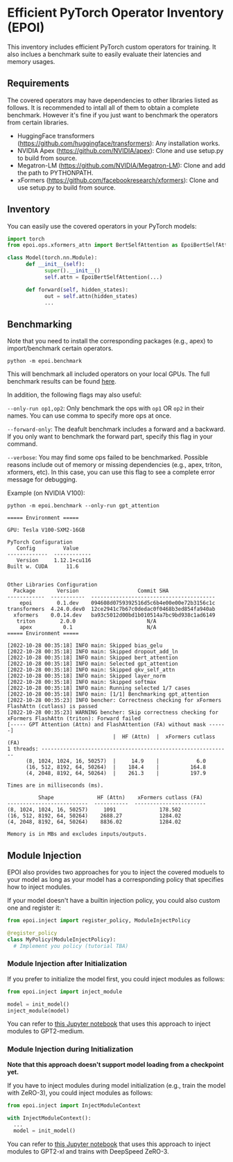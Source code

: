 # Efficient PyTorch Operator Inventory (EPOI)

This inventory includes efficient PyTorch custom operators for training.
It also inclues a benchmark suite to easily evaluate their latencies and memory usages.

## Requirements

The covered operators may have dependencies to other libraries listed as follows.
It is recommended to intall all of them to obtain a complete benchmark. However
it's fine if you just want to benchmark the operators from certain libraries.

- HuggingFace transformers (https://github.com/huggingface/transformers): Any installation works.
- NVIDIA Apex (https://github.com/NVIDIA/apex): Clone and use setup.py to build from source.
- Megatron-LM (https://github.com/NVIDIA/Megatron-LM): Clone and add the path to PYTHONPATH.
- xFormers (https://github.com/facebookresearch/xformers): Clone and use setup.py to build from source.

## Inventory

You can easily use the covered operators in your PyTorch models:

```python
import torch
from epoi.ops.xformers_attn import BertSelfAttention as EpoiBertSelfAttention

class Model(torch.nn.Module):
      def __init__(self):
            super().__init__()
            self.attn = EpoiBertSelfAttention(...)

      def forward(self, hidden_states):
            out = self.attn(hidden_states)
            ...
```

## Benchmarking

Note that you need to install the corresponding packages (e.g., apex)
to import/benchmark certain operators.

```
python -m epoi.benchmark
```

This will benchmark all included operators on your local GPUs. The full benchmark
results can be found [here](notebooks/benchmark-ops.ipynb).


In addition, the following flags may also useful:

`--only-run op1,op2`: Only benchmark the ops with `op1` OR `op2` in their names.
You can use comma to specify more ops at once.

`--forward-only`: The deafult benchmark includes a forward and a backward. If you only want
to benchmark the forward part, specify this flag in your command.

`--verbose`: You may find some ops failed to be benchmarked. Possible reasons include
out of memory or missing dependencies (e.g., apex, triton, xformers, etc).
In this case, you can use this flag to see a complete error message for debugging.

Example (on NVIDIA V100):

```
python -m epoi.benchmark --only-run gpt_attention
```

```
===== Environment =====

GPU: Tesla V100-SXM2-16GB

PyTorch Configuration
   Config         Value
-------------  ------------
   Version     1.12.1+cu116
Built w. CUDA      11.6


Other Libraries Configuration
  Package       Version                   Commit SHA
------------  -----------  ----------------------------------------
    epoi        0.1.dev    094608d0759392516d5c6b4e00e00e72b3156c1c
transformers  4.24.0.dev0  12ce2941c7b67c0dedac0f0468b3ed854fa940ab
  xformers    0.0.14.dev   ba93c5012d00bd1b010514a7bc9bd938c1ad6149
   triton        2.0.0                       N/A
    apex          0.1                        N/A
===== Environment =====

[2022-10-28 00:35:18] INFO main: Skipped bias_gelu
[2022-10-28 00:35:18] INFO main: Skipped dropout_add_ln
[2022-10-28 00:35:18] INFO main: Skipped bert_attention
[2022-10-28 00:35:18] INFO main: Selected gpt_attention
[2022-10-28 00:35:18] INFO main: Skipped qkv_self_attn
[2022-10-28 00:35:18] INFO main: Skipped layer_norm
[2022-10-28 00:35:18] INFO main: Skipped softmax
[2022-10-28 00:35:18] INFO main: Running selected 1/7 cases
[2022-10-28 00:35:18] INFO main: [1/1] Benchmarking gpt_attention
[2022-10-28 00:35:23] INFO bencher: Correctness checking for xFormers FlashAttn (cutlass) is passed
[2022-10-28 00:35:23] WARNING bencher: Skip correctness checking for xFormers FlashAttn (triton): Forward failed
[----- GPT Attention (Attn) and FlashAttention (FA) without mask ------]
                                  |  HF (Attn)  |  xFormers cutlass (FA)
1 threads: -------------------------------------------------------------
      (8, 1024, 1024, 16, 50257)  |     14.9    |            6.0
      (16, 512, 8192, 64, 50264)  |    184.4    |          164.8
      (4, 2048, 8192, 64, 50264)  |    261.3    |          197.9

Times are in milliseconds (ms).

          Shape              HF (Attn)    xFormers cutlass (FA)
--------------------------  -----------  -----------------------
(8, 1024, 1024, 16, 50257)     1091              178.502
(16, 512, 8192, 64, 50264)    2688.27            1284.02
(4, 2048, 8192, 64, 50264)    8836.02            1284.02

Memory is in MBs and excludes inputs/outputs.
```

## Module Injection

EPOI also provides two approaches for you to inject the covered moduels to your model
as long as your model has a corresponding policy that specifies how to inject modules.

If your model doesn't have a builtin injection policy, you could also custom one and
register it:

```python
from epoi.inject import register_policy, ModuleInjectPolicy

@register_policy
class MyPolicy(ModuleInjectPolicy):
  # Implement you policy (tutorial TBA)
```

### Module Injection after Initialization

If you prefer to initialize the model first, you could inject modules as follows:

```python
from epoi.inject import inject_module

model = init_model()
inject_module(model)
```

You can refer to [this Jupyter notebook](notebooks/hf-clm-with-injection-single-device.ipynb) that uses this approach to inject modules to GPT2-medium.

### Module Injection during Initialization

**Note that this approach doesn't support model loading from a checkpoint yet.**

If you have to inject modules during model initialization (e.g., train the model with ZeRO-3),
you could inject modules as follows:

```python
from epoi.inject import InjectModuleContext

with InjectModuleContext():
  ...
  model = init_model()
```

You can refer to [this Jupyter notebook](notebooks/hf-clm-with-injection-deepspeed.ipynb) that uses this approach
to inject modules to GPT2-xl and trains with DeepSpeed ZeRO-3.

